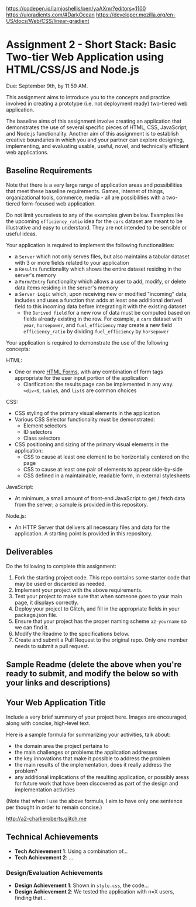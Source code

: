 https://codepen.io/iamjoshellis/pen/yaAXmr?editors=1100
https://uigradients.com/#DarkOcean
https://developer.mozilla.org/en-US/docs/Web/CSS/linear-gradient


Assignment 2 - Short Stack: Basic Two-tier Web Application using HTML/CSS/JS and Node.js  
===

Due: September 9th, by 11:59 AM.

This assignment aims to introduce you to the concepts and practice involved in creating a prototype (i.e. not deployment ready) two-tiered web application. 

The baseline aims of this assignment involve creating an application that demonstrates the use of several specific pieces of HTML, CSS, JavaScript, and Node.js functionality.
Another aim of this assignment is to establish creative boundaries in which you and your partner can explore designing, implementing, and evaluating usable, useful, novel, and technically efficient web applications.

Baseline Requirements
---

Note that there is a very large range of application areas and possibilities that meet these baseline requirements.
Games, internet of things, organizational tools, commerce, media - all are possibilities with a two-tiered form-focused web application.

Do not limit yourselves to any of the examples given below. 
Examples like the upcoming `efficiency_ratio` idea for the `cars` dataset are meant to be illustrative and easy to understand.
They are not intended to be sensible or useful ideas.

Your application is required to implement the following functionalities:

- a `Server` which not only serves files, but also maintains a tabular dataset with 3 or more fields related to your application
- a `Results` functionality which shows the entire dataset residing in the server's memory
- a `Form/Entry` functionality which allows a user to add, modify, or delete data items residing in the server's memory
- a `Server Logic` which, upon receiving new or modified "incoming" data, includes and uses a function that adds at least one additional derived field to this incoming data before integrating it with the existing dataset
    - the `Derived field` for a new row of data must be computed based on fields already existing in the row. For example, a `cars` dataset with `year`, `horsepower`, and `fuel_efficiency` may create a new field `efficiency_ratio` by dividing `fuel_efficiency` by `horsepower`

Your application is required to demonstrate the use of the following concepts:

HTML:
- One or more [HTML Forms](https://developer.mozilla.org/en-US/docs/Learn/HTML/Forms), with any combination of form tags appropriate for the user input portion of the application
    - Clarification: the results page can be implemented in any way. `<div>`s, `table`s, and `list`s are common choices

CSS:
- CSS styling of the primary visual elements in the application
- Various CSS Selector functionality must be demonstrated:
    - Element selectors
    - ID selectors
    - Class selectors
- CSS positioning and sizing of the primary visual elements in the application:
    - CSS to cause at least one element to be horizontally centered on the page
    - CSS to cause at least one pair of elements to appear side-by-side
    - CSS defined in a maintainable, readable form, in external stylesheets 

JavaScript:
- At minimum, a small amount of front-end JavaScript to get / fetch data from the server; a sample is provided in this repository.

Node.js:
- An HTTP Server that delivers all necessary files and data for the application. A starting point is provided in this repository.

Deliverables
---

Do the following to complete this assignment:

1. Fork the starting project code. This repo contains some starter code that may be used or discarded as needed.
2. Implement your project with the above requirements.
3. Test your project to make sure that when someone goes to your main page, it displays correctly.
4. Deploy your project to Glitch, and fill in the appropriate fields in your package.json file.
5. Ensure that your project has the proper naming scheme `a2-yourname` so we can find it.
6. Modify the Readme to the specifications below.
7. Create and submit a Pull Request to the original repo. Only one member needs to submit a pull request.

Sample Readme (delete the above when you're ready to submit, and modify the below so with your links and descriptions)
---

## Your Web Application Title
Include a very brief summary of your project here.
Images are encouraged, along with concise, high-level text.

Here is a sample formula for summarizing your activities, talk about:
- the domain area the project pertains to
- the main challenges or problems the application addresses
- the key innovations that make it possible to address the problem
- the main results of the implementation, does it really address the problem?
- any additional implications of the resulting application, or possibly areas for future work that have been discovered as part of the design and implementation activities

(Note that when I use the above formula, I aim to have only one sentence per thought in order to remain concise.)

http://a2-charlieroberts.glitch.me

## Technical Achievements
- **Tech Achievement 1**: Using a combination of...
- **Tech Achievement 2**: ...

### Design/Evaluation Achievements
- **Design Achievement 1**: Shown in `style.css`, the code...
- **Design Achievement 2**: We tested the application with n=X users, finding that...
